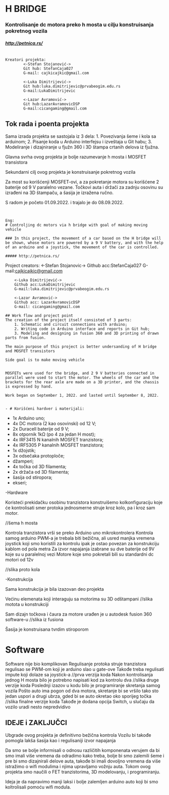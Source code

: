 # H BRIDGE

###  Kontrolisanje dc motora preko h mosta u cilju konstruisanja pokretnog vozila 

##### http://petnica.rs/

```

Kreatori projekta:
        <-Stefan Stojanović->
        Git hub: StefanCaja027
        G-mail: cajkicajkic@gmail.com

        <-Luka Dimitrijević->
        Git hub:luka.dimitrijevic@prvabeogim.edu.rs
        G-mail:LukaDimitrijevic

        <-Lazar Avramović->
        Git hub:LazarAvramovicDSP
        G-mail:cicangaming@gmail.com

```
## Tok rada i poenta projekta 
Sama izrada projekta se sastojala iz 3 dela: 
    1. Povezivanja šeme i kola sa arduinom;
    2. Pisanje koda u Arduino interfejsu i izveštaja u Git habu;
    3. Modeliranje i dizajniranje u fjužn 360 i 3D štampa crtanih delova iz fjužna.

Glavna svrha ovog projekta je bolje razumevanje h mosta i MOSFET transistora

Sekundarni cilj ovog projekta je konstruisanje pokretnog vozila

Za most su korišćenji MOSFET-ovi, a za pokretanje motora su korišćene 2 baterije od 9 V paralelno vezane. Točkovi auta i držači za zadnju osovinu su izrađeni na 3D štampaču, a šasija je izražena ručno.

S radom je početo 01.09.2022. i trajalo je do 08.09.2022.



```


Eng:
# Controljing dc motors via h bridge with goal of making moving vehicle 

### In this project, the movement of a car based on the H bridge will be shown, whose motors are powered by a 9 V battery, and with the help of an arduino and a joystick, the movement of the car is controlled.

##### http://petnica.rs/

```

Project creators:
        <-Stefan Stojanovic->
        Github acc:StefanCaja027
        G-mail:cajkicajkic@gmail.com

        <-Luka Dimitrijević->
        Github acc:LukaDimitrijevic
        G-mail:luka.dimitrijevic@prvabeogim.edu.rs

        <-Lazar Avramović->
        Github acc: LazarAvramovicDSP
        G-mail: cicangaming@gmail.com

```
## Work flow and project point
The creation of the project itself consisted of 3 parts:
    1. Schematic and circuit connections with arduino;
    2. Writing code in Arduino interface and reports in Git hub;
    3. Modeling and designing in fusion 360 and 3D printing of drawn parts from fusion.

The main purpose of this project is better undersanding of H bridge and MOSFET transistors

Side goal is to make moving vehicle


MOSFETs were used for the bridge, and 2 9 V batteries connected in parallel were used to start the motor. The wheels of the car and the brackets for the rear axle are made on a 3D printer, and the chassis is expressed by hand.

Work began on September 1, 2022. and lasted until September 8, 2022.


```

```
- # Korišćeni hardver i materijali:
```
- 1x Arduino uno; 
- 4x DC motora (2 kao osovinski) od 12 V;
- 2x Duracell baterije od 9 V;
- 8x otpornik 1kΩ (po 4 za jedan H most);
- 4x IRF3415 N kanalnih MOSFET tranzistora;
- 4x IRF5305 P kanalnih MOSFET tranzistora;
- 1x džojstik; 
- 3x odsečaka protoploče;
- džamperi;
- 4x točka od 3D filamenta;
- 2x držača od 3D filamenta;
- šasija od stiropora;
- ekseri;

-Hardware

Koristeći prekidačku osobinu tranzistora konstruišemo kolkonfiguraciju koje će kontrolisati smer protoka jednosmerne struje kroz kolo, pa i kroz sam motor.

//šema h mosta 

Kontrola tranzistora vrši se preko Arduino uno mikrokontrolera 
Kontrola samog arduino PWM-a je trebala biti bežična, ali usred manjka vremena joystick koji smo koristili za kontrolu ipak je ostao povezan za konstrukciju kablom od pola metra
Za izvor napajanja izabrane su dve baterije od 9V koje su u paralelnoj vezi
Motore koje smo pokretali bili su standardni dc motori od 12v

//slika proto kola 

-Konstrukcija

Sama konstrukcija je bila izazovan deo projekta

Većinu elemenata koji interaguju sa motorima su 3D odštampani
//slika motota u konstrukciji

Sam dizajn točkova i čaura za motore urađen je u autodesk fusion 360 software-u
//slika iz fusiona

Šasija je konstruisana tvrdim stiroporom

# Software

Software nije bio komplikovan 
Regulisanje protoka struje tranzistora regulisao se PWM-om koji je arduino slao u gate-ove
Takođe treba regulisati impute koji dolaze sa joystick-a
//prva verzija koda
Nakon kontrolisanja jednog H mosta bilo je potrebno napisati kod za kontrolu dva
//slika druge verzije koda
Poslednji izazov u kodu bilo je programiranje skretanja samog vozila
Pošto auto ima pogon od dva motora, skretanje bi se vršilo tako sto jedan uspori a drugi ubrza, gded bi se auto okretao oko sporijeg točka
//slika finalne verzije koda
Takođe je dodana opcija Switch, u slučaju da vozilo uradi nesto nepredvidivo

## IDEJE i ZAKLJUČCI

Ubgrade ovog projekta je definitivno bežična kontrola
Vozilu bi takođe pomogla lakša šasija kao i regulisaniji izvor napajanja

Da smo se bolje informisali o odnosu različitih komponenata verujem da bi smo imali više vremena da odradimo kako treba, bolje bi smo zalemili šeme i pre bi smo dizajnirali delove auta, takođe bi imali dovoljno vremena da više istražimo o wifi modulima i njima upravljamo vožnju auta.
Tokom ovog projekta smo naučili o FET tranzistorima, 3D modelovanju, i programiranju.

Ideja je da napravimo manji laksi i bolje zalemljen arduino auto koji bi smo koltrolisali pomoću wifi modula. 


